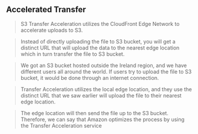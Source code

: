 ## Accelerated Transfer

> S3 Transfer Acceleration utilizes the CloudFront Edge Network to accelerate uploads to S3.

> Instead of directly uploading the file to S3 bucket, you will get a distinct URL that will upload the data to the nearest edge location which in turn transfer the file to S3 bucket. 

> We got an S3 bucket hosted outside the Ireland region, and we have different users all around the world. If users try to upload the file to S3 bucket, it would be done through an internet connection.

> Transfer Acceleration utilizes the local edge location, and they use the distinct URL that we saw earlier will upload the file to their nearest edge location.

> The edge location will then send the file up to the S3 bucket. Therefore, we can say that Amazon optimizes the process by using the Transfer Acceleration service